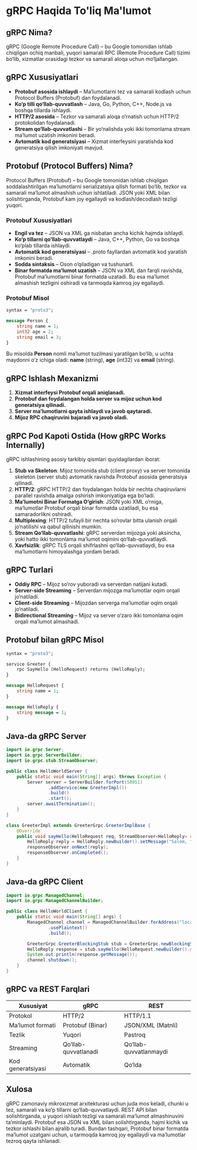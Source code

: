 # gRPC Haqida To'liq Ma'lumot

## gRPC Nima?
gRPC (Google Remote Procedure Call) – bu Google tomonidan ishlab chiqilgan ochiq manbali, yuqori samarali RPC (Remote Procedure Call) tizimi bo‘lib, xizmatlar orasidagi tezkor va samarali aloqa uchun mo‘ljallangan.

## gRPC Xususiyatlari
- **Protobuf asosida ishlaydi** – Ma’lumotlarni tez va samarali kodlash uchun Protocol Buffers (Protobuf) dan foydalanadi.
- **Ko‘p tilli qo‘llab-quvvatlash** – Java, Go, Python, C++, Node.js va boshqa tillarda ishlaydi.
- **HTTP/2 asosida** – Tezkor va samarali aloqa o‘rnatish uchun HTTP/2 protokolidan foydalanadi.
- **Stream qo‘llab-quvvatlashi** – Bir yo‘nalishda yoki ikki tomonlama stream ma’lumot uzatish imkonini beradi.
- **Avtomatik kod generatsiyasi** – Xizmat interfeysini yaratishda kod generatsiya qilish imkoniyati mavjud.

## Protobuf (Protocol Buffers) Nima?
Protocol Buffers (Protobuf) – bu Google tomonidan ishlab chiqilgan soddalashtirilgan ma’lumotlarni serializatsiya qilish formati bo‘lib, tezkor va samarali ma’lumot almashish uchun ishlatiladi. JSON yoki XML bilan solishtirganda, Protobuf kam joy egallaydi va kodlash/decodlash tezligi yuqori.

### Protobuf Xususiyatlari
- **Engil va tez** – JSON va XML ga nisbatan ancha kichik hajmda ishlaydi.
- **Ko‘p tillarni qo‘llab-quvvatlaydi** – Java, C++, Python, Go va boshqa ko‘plab tillarda ishlaydi.
- **Avtomatik kod generatsiyasi** – .proto fayllardan avtomatik kod yaratish imkonini beradi.
- **Sodda sintaksis** – Oson o‘qiladigan va tushunarli.
- **Binar formatda ma’lumot uzatish** – JSON va XML dan farqli ravishda, Protobuf ma’lumotlarni binar formatda uzatadi. Bu esa ma’lumot almashish tezligini oshiradi va tarmoqda kamroq joy egallaydi.

### Protobuf Misol
```proto
syntax = "proto3";

message Person {
    string name = 1;
    int32 age = 2;
    string email = 3;
}
```

Bu misolda **Person** nomli ma’lumot tuzilmasi yaratilgan bo‘lib, u uchta maydonni o‘z ichiga oladi: **name** (string), **age** (int32) va **email** (string).

## gRPC Ishlash Mexanizmi
1. **Xizmat interfeysi Protobuf orqali aniqlanadi.**
2. **Protobuf dan foydalangan holda server va mijoz uchun kod generatsiya qilinadi.**
3. **Server ma’lumotlarni qayta ishlaydi va javob qaytaradi.**
4. **Mijoz RPC chaqiruvini bajaradi va javob oladi.**

## gRPC Pod Kapoti Ostida (How gRPC Works Internally)
gRPC ishlashining asosiy tarkibiy qismlari quyidagilardan iborat:

1. **Stub va Skeleton**: Mijoz tomonida stub (client proxy) va server tomonida skeleton (server stub) avtomatik ravishda Protobuf asosida generatsiya qilinadi.
2. **HTTP/2**: gRPC HTTP/2 dan foydalangan holda bir nechta chaqiruvlarni parallel ravishda amalga oshirish imkoniyatiga ega bo‘ladi.
3. **Ma’lumotni Binar Formatga O‘girish**: JSON yoki XML o‘rniga, ma’lumotlar Protobuf orqali binar formatda uzatiladi, bu esa samaradorlikni oshiradi.
4. **Multiplexing**: HTTP/2 tufayli bir nechta so‘rovlar bitta ulanish orqali jo‘natilishi va qabul qilinishi mumkin.
5. **Stream Qo‘llab-quvvatlashi**: gRPC serverdan mijozga yoki aksincha, yoki hatto ikki tomonlama ma’lumot oqimini qo‘llab-quvvatlaydi.
6. **Xavfsizlik**: gRPC TLS orqali shifrlashni qo‘llab-quvvatlaydi, bu esa ma’lumotlarni himoyalashga yordam beradi.

## gRPC Turlari
- **Oddiy RPC** – Mijoz so‘rov yuboradi va serverdan natijani kutadi.
- **Server-side Streaming** – Serverdan mijozga ma’lumotlar oqim orqali jo‘natiladi.
- **Client-side Streaming** – Mijozdan serverga ma’lumotlar oqim orqali jo‘natiladi.
- **Bidirectional Streaming** – Mijoz va server o‘zaro ikki tomonlama oqim orqali ma’lumot almashadi.

## Protobuf bilan gRPC Misol
```proto
syntax = "proto3";

service Greeter {
    rpc SayHello (HelloRequest) returns (HelloReply);
}

message HelloRequest {
    string name = 1;
}

message HelloReply {
    string message = 1;
}
```

## Java-da gRPC Server
```java
import io.grpc.Server;
import io.grpc.ServerBuilder;
import io.grpc.stub.StreamObserver;

public class HelloWorldServer {
    public static void main(String[] args) throws Exception {
        Server server = ServerBuilder.forPort(50051)
                .addService(new GreeterImpl())
                .build()
                .start();
        server.awaitTermination();
    }
}

class GreeterImpl extends GreeterGrpc.GreeterImplBase {
    @Override
    public void sayHello(HelloRequest req, StreamObserver<HelloReply> responseObserver) {
        HelloReply reply = HelloReply.newBuilder().setMessage("Salom, " + req.getName()).build();
        responseObserver.onNext(reply);
        responseObserver.onCompleted();
    }
}
```

## Java-da gRPC Client
```java
import io.grpc.ManagedChannel;
import io.grpc.ManagedChannelBuilder;

public class HelloWorldClient {
    public static void main(String[] args) {
        ManagedChannel channel = ManagedChannelBuilder.forAddress("localhost", 50051)
                .usePlaintext()
                .build();

        GreeterGrpc.GreeterBlockingStub stub = GreeterGrpc.newBlockingStub(channel);
        HelloReply response = stub.sayHello(HelloRequest.newBuilder().setName("Olam").build());
        System.out.println(response.getMessage());
        channel.shutdown();
    }
}
```

## gRPC va REST Farqlari
| Xususiyat | gRPC | REST |
|-----------|------|------|
| Protokol | HTTP/2 | HTTP/1.1 |
| Ma’lumot formati | Protobuf (Binar) | JSON/XML (Matnli) |
| Tezlik | Yuqori | Pastroq |
| Streaming | Qo‘llab-quvvatlanadi | Qo‘llab-quvvatlanmaydi |
| Kod generatsiyasi | Avtomatik | Qo‘lda |

## Xulosa
gRPC zamonaviy mikroxizmat arxitekturasi uchun juda mos keladi, chunki u tez, samarali va ko‘p tillarni qo‘llab-quvvatlaydi. REST API bilan solishtirganda, u yuqori ishlash tezligi va samarali ma’lumot almashinuvini ta’minlaydi. Protobuf esa JSON va XML bilan solishtirganda, hajmi kichik va tezkor ishlashi bilan ajralib turadi. Bundan tashqari, Protobuf binar formatda ma’lumot uzatgani uchun, u tarmoqda kamroq joy egallaydi va ma’lumotlar tezroq qayta ishlanadi.

